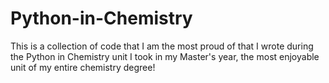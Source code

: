 # Python-in-Chemistry
This is a collection of code that I am the most proud of that I wrote during the Python in Chemistry unit I took in my Master's year, the most enjoyable unit of my entire chemistry degree! 

